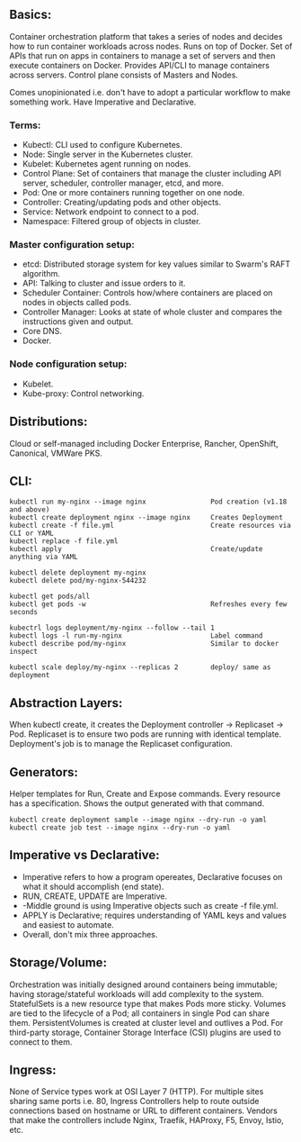 ## Basics:
Container orchestration platform that takes a series of nodes and decides how to run container workloads across nodes. Runs on top of Docker. Set of APIs that run on apps in containers to manage a set of servers and then execute containers on Docker. Provides API/CLI to manage containers across servers. Control plane consists of Masters and Nodes.

Comes unopinionated i.e. don't have to adopt a particular workflow to make something work. Have Imperative and Declarative.

### Terms:
- Kubectl: CLI used to configure Kubernetes.
- Node: Single server in the Kubernetes cluster.
- Kubelet: Kubernetes agent running on nodes.
- Control Plane: Set of containers that manage the cluster including API server, scheduler, controller manager, etcd, and more.
- Pod: One or more containers running together on one node.
- Controller: Creating/updating pods and other objects.
- Service: Network endpoint to connect to a pod.
- Namespace: Filtered group of objects in cluster. 

### Master configuration setup:
- etcd: Distributed storage system for key values similar to Swarm's RAFT algorithm.
- API: Talking to cluster and issue orders to it.
- Scheduler Container: Controls how/where containers are placed on nodes in objects called pods.
- Controller Manager: Looks at state of whole cluster and compares the instructions given and output.
- Core DNS.
- Docker.

### Node configuration setup:
- Kubelet.
- Kube-proxy: Control networking.

## Distributions:
Cloud or self-managed including Docker Enterprise, Rancher, OpenShift, Canonical, VMWare PKS.

## CLI:
```
kubectl run my-nginx --image nginx                Pod creation (v1.18 and above)
kubectl create deployment nginx --image nginx     Creates Deployment
kubectl create -f file.yml                        Create resources via CLI or YAML
kubectl replace -f file.yml
kubectl apply                                     Create/update anything via YAML

kubectl delete deployment my-nginx
kubectl delete pod/my-nginx-544232

kubectl get pods/all
kubectl get pods -w                               Refreshes every few seconds

kubectrl logs deployment/my-nginx --follow --tail 1
kubectl logs -l run-my-nginx                      Label command
kubectl describe pod/my-nginx                     Similar to docker inspect

kubectl scale deploy/my-nginx --replicas 2        deploy/ same as deployment
```

## Abstraction Layers:
When kubectl create, it creates the Deployment controller -> Replicaset -> Pod. Replicaset is to ensure two pods are running with identical template. Deployment's job is to manage the Replicaset configuration.

## Generators:
Helper templates for Run, Create and Expose commands. Every resource has a specification. Shows the output generated with that command.

```
kubectl create deployment sample --image nginx --dry-run -o yaml
kubectl create job test --image nginx --dry-run -o yaml
```

## Imperative vs Declarative:
- Imperative refers to how a program opereates, Declarative focuses on what it should accomplish (end state).
- RUN, CREATE, UPDATE are Imperative.
- -Middle ground is using Imperative objects such as create -f file.yml.
- APPLY is Declarative; requires understanding of YAML keys and values and easiest to automate.
- Overall, don't mix three approaches.

## Storage/Volume: 
Orchestration was initially designed around containers being immutable; having storage/stateful workloads will add complexity to the system. StatefulSets is a new resource type that makes Pods more sticky. Volumes are tied to the lifecycle of a Pod; all containers in single Pod can share them. PersistentVolumes is created at cluster level and outlives a Pod. For third-party storage, Container Storage Interface (CSI) plugins are used to connect to them.

## Ingress:
None of Service types work at OSI Layer 7 (HTTP). For multiple sites sharing same ports i.e. 80, Ingress Controllers help to route outside connections based on hostname or URL to different containers. Vendors that make the controllers include Nginx, Traefik, HAProxy, F5, Envoy, Istio, etc. 
